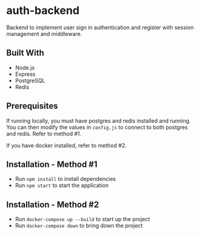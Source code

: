 # auth-backend

Backend to implement user sign in authentication and register with session management and middleware.

## Built With

- Node.js
- Express
- PostgreSQL
- Redis

## Prerequisites

If running locally, you must have postgres and redis installed and running. You can then modify the values in `config.js` to connect to both postgres and redis. Refer to method #1.

If you have docker installed, refer to method #2.

## Installation - Method #1

- Run `npm install` to install dependencies
- Run `npm start` to start the application

## Installation - Method #2

- Run `docker-compose up --build` to start up the project
- Run `docker-compose down` to bring down the project
